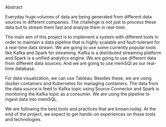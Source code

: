 Abstract

Everyday huge volumes of data are being generated from different data sources in different companies. The challenge is not just to process these data but to stream them fast and analyze them in real-time.

The main aim of this project is to implement a system with different tools in order to maintain a data pipeline that is highly scalable and fault-tolerant for a real-time data stream. We are going to use some currently popular tools like Kafka and Spark for streaming. Kafka is a distributed streaming platform and Spark is a unified analytics engine. We are going to use different data from different data sources. And we are going to use memSQl as our real-time database.

For data visualization, we can use Tableau. Besides these, we are using docker containers and Kubernetes for managing containers. The data from the data source is feed to Kafka topic using Source Connector and Spark is monitoring the Kafka topic as a consumer. We are using the pipeline to ingest data into memSQL.

We are following the best tools and practices that are known today. At the end of the project, we expect to get hands-on experiences on these tools and technologies.









